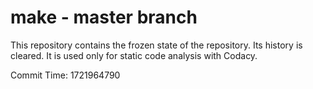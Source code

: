 # make - master branch

This repository contains the frozen state of the repository.
Its history is cleared. It is used only for static code
analysis with Codacy.

Commit Time: 1721964790